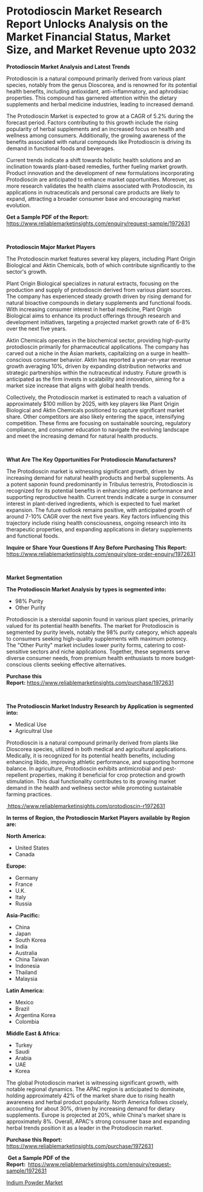 <p><h1>Protodioscin Market Research Report Unlocks Analysis on the Market Financial Status, Market Size, and Market Revenue upto 2032</h1></p><p><strong>Protodioscin Market Analysis and Latest Trends</strong></p>
<p><p>Protodioscin is a natural compound primarily derived from various plant species, notably from the genus Dioscorea, and is renowned for its potential health benefits, including antioxidant, anti-inflammatory, and aphrodisiac properties. This compound has garnered attention within the dietary supplements and herbal medicine industries, leading to increased demand.</p><p>The Protodioscin Market is expected to grow at a CAGR of 5.2% during the forecast period. Factors contributing to this growth include the rising popularity of herbal supplements and an increased focus on health and wellness among consumers. Additionally, the growing awareness of the benefits associated with natural compounds like Protodioscin is driving its demand in functional foods and beverages.</p><p>Current trends indicate a shift towards holistic health solutions and an inclination towards plant-based remedies, further fueling market growth. Product innovation and the development of new formulations incorporating Protodioscin are anticipated to enhance market opportunities. Moreover, as more research validates the health claims associated with Protodioscin, its applications in nutraceuticals and personal care products are likely to expand, attracting a broader consumer base and encouraging market evolution.</p></p>
<p><strong>Get a Sample PDF of the Report:&nbsp;</strong> <a href="https://www.reliablemarketinsights.com/enquiry/request-sample/1972631?utm_campaign=3033&utm_medium=2&utm_source=Github&utm_content=ia&utm_term=01042025&utm_id=protodioscin">https://www.reliablemarketinsights.com/enquiry/request-sample/1972631</a></p>
<p>&nbsp;</p>
<p><strong>Protodioscin Major Market Players</strong></p>
<p><p>The Protodioscin market features several key players, including Plant Origin Biological and Aktin Chemicals, both of which contribute significantly to the sector's growth.</p><p>Plant Origin Biological specializes in natural extracts, focusing on the production and supply of protodioscin derived from various plant sources. The company has experienced steady growth driven by rising demand for natural bioactive compounds in dietary supplements and functional foods. With increasing consumer interest in herbal medicine, Plant Origin Biological aims to enhance its product offerings through research and development initiatives, targeting a projected market growth rate of 6-8% over the next five years.</p><p>Aktin Chemicals operates in the biochemical sector, providing high-purity protodioscin primarily for pharmaceutical applications. The company has carved out a niche in the Asian markets, capitalizing on a surge in health-conscious consumer behavior. Aktin has reported a year-on-year revenue growth averaging 10%, driven by expanding distribution networks and strategic partnerships within the nutraceutical industry. Future growth is anticipated as the firm invests in scalability and innovation, aiming for a market size increase that aligns with global health trends.</p><p>Collectively, the Protodioscin market is estimated to reach a valuation of approximately $100 million by 2025, with key players like Plant Origin Biological and Aktin Chemicals positioned to capture significant market share. Other competitors are also likely entering the space, intensifying competition. These firms are focusing on sustainable sourcing, regulatory compliance, and consumer education to navigate the evolving landscape and meet the increasing demand for natural health products.</p></p>
<p>&nbsp;</p>
<p><strong>What Are The Key Opportunities For Protodioscin Manufacturers?</strong></p>
<p><p>The Protodioscin market is witnessing significant growth, driven by increasing demand for natural health products and herbal supplements. As a potent saponin found predominantly in Tribulus terrestris, Protodioscin is recognized for its potential benefits in enhancing athletic performance and supporting reproductive health. Current trends indicate a surge in consumer interest in plant-derived ingredients, which is expected to fuel market expansion. The future outlook remains positive, with anticipated growth of around 7-10% CAGR over the next five years. Key factors influencing this trajectory include rising health consciousness, ongoing research into its therapeutic properties, and expanding applications in dietary supplements and functional foods.</p></p>
<p><strong>Inquire or Share Your Questions If Any Before Purchasing This Report:</strong> <a href="https://www.reliablemarketinsights.com/enquiry/pre-order-enquiry/1972631?utm_campaign=3033&utm_medium=2&utm_source=Github&utm_content=ia&utm_term=01042025&utm_id=protodioscin">https://www.reliablemarketinsights.com/enquiry/pre-order-enquiry/1972631</a></p>
<p>&nbsp;</p>
<p><strong>Market Segmentation</strong></p>
<p><strong>The Protodioscin Market Analysis by types is segmented into:</strong></p>
<p><ul><li>98% Purity</li><li>Other Purity</li></ul></p>
<p><p>Protodioscin is a steroidal saponin found in various plant species, primarily valued for its potential health benefits. The market for Protodioscin is segmented by purity levels, notably the 98% purity category, which appeals to consumers seeking high-quality supplements with maximum potency. The "Other Purity" market includes lower purity forms, catering to cost-sensitive sectors and niche applications. Together, these segments serve diverse consumer needs, from premium health enthusiasts to more budget-conscious clients seeking effective alternatives.</p></p>
<p><strong>Purchase this Report:&nbsp;</strong><a href="https://www.reliablemarketinsights.com/purchase/1972631?utm_campaign=3033&utm_medium=2&utm_source=Github&utm_content=ia&utm_term=01042025&utm_id=protodioscin">https://www.reliablemarketinsights.com/purchase/1972631</a></p>
<p>&nbsp;</p>
<p><strong>The Protodioscin Market Industry Research by Application is segmented into:</strong></p>
<p><ul><li>Medical Use</li><li>Agricultral Use</li></ul></p>
<p><p>Protodioscin is a natural compound primarily derived from plants like Dioscorea species, utilized in both medical and agricultural applications. Medically, it is recognized for its potential health benefits, including enhancing libido, improving athletic performance, and supporting hormone balance. In agriculture, Protodioscin exhibits antimicrobial and pest-repellent properties, making it beneficial for crop protection and growth stimulation. This dual functionality contributes to its growing market demand in the health and wellness sector while promoting sustainable farming practices.</p></p>
<p><a href="https://www.reliablemarketinsights.com/protodioscin-r1972631?utm_campaign=3033&utm_medium=2&utm_source=Github&utm_content=ia&utm_term=01042025&utm_id=protodioscin">&nbsp;https://www.reliablemarketinsights.com/protodioscin-r1972631</a></p>
<p><strong>In terms of Region, the Protodioscin Market Players available by Region are:</strong></p>
<p>
    <p> <strong> North America: </strong>
        <ul>
            <li>United States</li>
            <li>Canada</li>
        </ul>
        </p> 
    <p> <strong> Europe: </strong>
        <ul>
            <li>Germany</li>
            <li>France</li>
            <li>U.K.</li>
            <li>Italy</li>
            <li>Russia</li>
        </ul>
        </p> 
    <p> <strong> Asia-Pacific: </strong>
        <ul>
            <li>China</li>
            <li>Japan</li>
            <li>South Korea</li>
            <li>India</li>
            <li>Australia</li>
            <li>China Taiwan</li>
            <li>Indonesia</li>
            <li>Thailand</li>
            <li>Malaysia</li>
        </ul>
        </p> 
    <p> <strong> Latin America: </strong>
        <ul>
            <li>Mexico</li>
            <li>Brazil</li>
            <li>Argentina Korea</li>
            <li>Colombia</li>
        </ul>
        </p> 
    <p> <strong> Middle East & Africa: </strong>
        <ul>
            <li>Turkey</li>
            <li>Saudi</li>
            <li>Arabia</li>
            <li>UAE</li>
            <li>Korea</li>
        </ul>
    </p>
    </p>
<p><p>The global Protodioscin market is witnessing significant growth, with notable regional dynamics. The APAC region is anticipated to dominate, holding approximately 42% of the market share due to rising health awareness and herbal product popularity. North America follows closely, accounting for about 30%, driven by increasing demand for dietary supplements. Europe is projected at 20%, while China's market share is approximately 8%. Overall, APAC's strong consumer base and expanding herbal trends position it as a leader in the Protodioscin market.</p></p>
<p><strong>Purchase this Report: </strong><a href="https://www.reliablemarketinsights.com/purchase/1972631?utm_campaign=3033&utm_medium=2&utm_source=Github&utm_content=ia&utm_term=01042025&utm_id=protodioscin">https://www.reliablemarketinsights.com/purchase/1972631</a></p>
<p>&nbsp;<strong>Get a Sample PDF of the Report:&nbsp;&nbsp;</strong><a href="https://www.reliablemarketinsights.com/enquiry/request-sample/1972631?utm_campaign=3033&utm_medium=2&utm_source=Github&utm_content=ia&utm_term=01042025&utm_id=protodioscin">https://www.reliablemarketinsights.com/enquiry/request-sample/1972631</a></p>
<p><strong></strong></p>
<p><p><a href="https://github.com/voetzeszuh/Market-Research-Report-List-1/blob/main/indium-powder-market.md?utm_campaign=3033&utm_medium=2&utm_source=Github&utm_content=ia&utm_term=01042025&utm_id=protodioscin">Indium Powder Market</a></p></p>